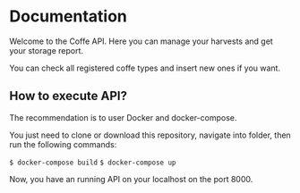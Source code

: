 # Documentation

Welcome to the Coffe API. Here you can manage your harvests and get your storage report.

You can check all registered coffe types and insert new ones if you want.

## How to execute API?

The recommendation is to user Docker and docker-compose.

You just need to clone or download this repository, navigate into folder, then run the following commands:

`$ docker-compose build`
`$ docker-compose up`

Now, you have an running API on your localhost on the port 8000.

